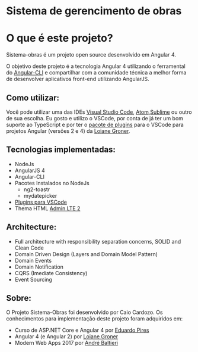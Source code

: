 # Sistema de gerencimento de obras

O que é este projeto?
=====================
Sistema-obras é um projeto open source desenvolvido em Angular 4.

O objetivo deste projeto é a tecnologia Angular 4 utilizando o ferramental do [Angular-CLI](https://github.com/angular/angular-cli) e compartilhar com a comunidade técnica a melhor forma de desenvolver aplicativos front-end utilizando AngularJS.

## Como utilizar:
Você pode utilizar uma das IDEs [Visual Studio Code](https://code.visualstudio.com/), [Atom](https://atom.io/),[Sublime](https://www.sublimetext.com/) ou outro de sua escolha. Eu gosto e utilizo o VSCode, por conta de já ter um bom suporte ao TypeScript e por ter o [pacote de plugins](https://marketplace.visualstudio.com/items?itemName=loiane.angular-extension-pack) para o VSCode para projetos Angular (versões 2 e 4) da [Loiane Groner](http://loiane.com/).

## Tecnologias implementadas:

- NodeJs
- AngularJS 4
- Angular-CLI
- Pacotes Instalados no NodeJs
  - ng2-toastr
  - mydatepicker
- [Plugins para VSCode](https://marketplace.visualstudio.com/items?itemName=loiane.angular-extension-pack)
- Thema HTML [Admin LTE 2](https://github.com/almasaeed2010/AdminLTE/releases)

## Architecture:

- Full architecture with responsibility separation concerns, SOLID and Clean Code
- Domain Driven Design (Layers and Domain Model Pattern)
- Domain Events
- Domain Notification
- CQRS (Imediate Consistency)
- Event Sourcing

## Sobre:
O Projeto Sistema-Obras foi desenvolvido por Caio Cardozo.
Os conhecimentos para implementação deste projeto foram adquiridos em:
- Curso de ASP.NET Core e Angular 4 por [Eduardo Pires](http://www.eduardopires.net.br/curso-de-asp-net-core-e-angularjs-2/)
- Angular 4 (e Angular 2) por [Loiane Groner](https://www.youtube.com/playlist?list=PLGxZ4Rq3BOBoSRcKWEdQACbUCNWLczg2G)
- Modern Web Apps 2017 por [André Baltieri](http://player.balta.io/#/conteudo/1970)
